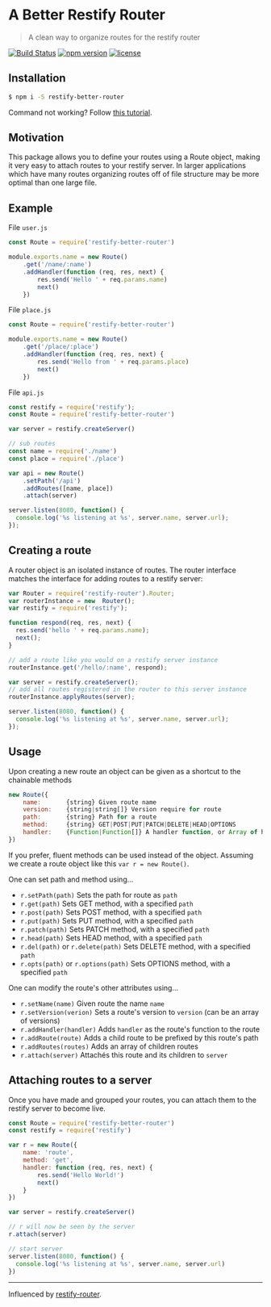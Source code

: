 # A Better Restify Router
> A clean way to organize routes for the restify router

[![Build Status](https://travis-ci.org/mothepro/node-restify-router.svg?branch=master)](https://travis-ci.org/mothepro/node-restify-router)
[![npm version](https://img.shields.io/npm/v/restify-better-router.svg)](https://www.npmjs.com/package/restify-better-router)
[![license](https://img.shields.io/npm/l/restify-better-router.svg)](http://spdx.org/licenses/ISC)


## Installation
```bash
$ npm i -S restify-better-router
```
Command not working? Follow [this tutorial](https://www.npmjs.com/package/restify-better-router/tutorial).

## Motivation
This package allows you to define your routes using a Route object, making it very easy to attach routes to your restify server. In larger applications which have many routes organizing routes off of file structure may be more optimal than one large file.

## Example
File `user.js`
```javascript
const Route = require('restify-better-router')

module.exports.name = new Route()
    .get('/name/:name')
    .addHandler(function (req, res, next) {
        res.send('Hello ' + req.params.name)
        next()
    })
```

File `place.js`
```javascript
const Route = require('restify-better-router')

module.exports.name = new Route()
    .get('/place/:place')
    .addHandler(function (req, res, next) {
        res.send('Hello from ' + req.params.place)
        next()
    })
```

File `api.js`
```javascript
const restify = require('restify');
const Route = require('restify-better-router')

var server = restify.createServer()

// sub routes
const name = require('./name')
const place = require('./place')

var api = new Route()
    .setPath('/api')
    .addRoutes([name, place])
    .attach(server)

server.listen(8080, function() {
  console.log('%s listening at %s', server.name, server.url);
});
```

## Creating a route
A router object is an isolated instance of routes. The router interface matches the interface for adding routes to a restify server:
```javascript
var Router = require('restify-router').Router;
var routerInstance = new  Router();
var restify = require('restify');

function respond(req, res, next) {
  res.send('hello ' + req.params.name);
  next();
}

// add a route like you would on a restify server instance
routerInstance.get('/hello/:name', respond);

var server = restify.createServer();
// add all routes registered in the router to this server instance
routerInstance.applyRoutes(server);

server.listen(8080, function() {
  console.log('%s listening at %s', server.name, server.url);
});
```

## Usage
Upon creating a new route an object can be given as a shortcut to the chainable methods
```javascript
new Route({
    name:       {string} Given route name
    version:    {string|string[]} Version require for route
    path:       {string} Path for a route
    method:     {string} GET|POST|PUT|PATCH|DELETE|HEAD|OPTIONS
    handler:    {Function|Function[]} A handler function, or Array of handler functions
})
```

If you prefer, fluent methods can be used instead of the object.
Assuming we create a route object like this `var r = new Route()`.

One can set path and method using...
+ `r.setPath(path)` Sets the path for route as `path`
+ `r.get(path)` Sets GET method, with a specified `path`
+ `r.post(path)` Sets POST method, with a specified `path`
+ `r.put(path)` Sets PUT method, with a specified `path`
+ `r.patch(path)` Sets PATCH method, with a specified `path`
+ `r.head(path)` Sets HEAD method, with a specified `path`
+ `r.del(path)` or `r.delete(path)` Sets DELETE method, with a specified `path`
+ `r.opts(path)` or `r.options(path)` Sets OPTIONS method, with a specified `path`

One can modify the route's other attributes using...
+ `r.setName(name)` Given route the name `name`
+ `r.setVersion(verion)` Sets a route's version to `version` (can be an array of versions)
+ `r.addHandler(handler)` Adds `handler` as the route's function to the route
+ `r.addRoute(route)` Adds a child route to be prefixed by this route's path
+ `r.addRoutes(routes)` Adds an array of children routes
+ `r.attach(server)` Attachés this route and its children to `server`

## Attaching routes to a server
Once you have made and grouped your routes, you can attach them to the restify server to become live.
```javascript
const Route = require('restify-better-router')
const restify = require('restify')

var r = new Route({
    name: 'route',
    method: 'get',
    handler: function (req, res, next) {
        res.send('Hello World!')
        next()
    }
})

var server = restify.createServer()

// r will now be seen by the server
r.attach(server)

// start server
server.listen(8080, function() {
  console.log('%s listening at %s', server.name, server.url)
})
```

---

Influenced by [restify-router](https://www.npmjs.com/package/restify-router).
